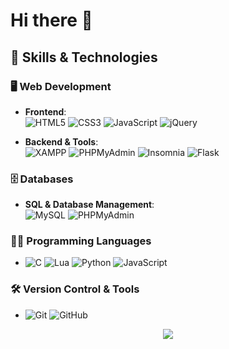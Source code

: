 # Hi there 👋

## 🔧 Skills & Technologies

### 🖥️ **Web Development**
- **Frontend**:  
  ![HTML5](https://cdn.simpleicons.org/html5) ![CSS3](https://cdn.simpleicons.org/css3) ![JavaScript](https://cdn.simpleicons.org/javascript) ![jQuery](https://cdn.simpleicons.org/jquery)
  
- **Backend & Tools**:  
  ![XAMPP](https://cdn.simpleicons.org/xampp) ![PHPMyAdmin](https://cdn.simpleicons.org/phpmyadmin) ![Insomnia](https://cdn.simpleicons.org/insomnia) ![Flask](https://cdn.simpleicons.org/flask)

### 🗄️ **Databases**
- **SQL & Database Management**:  
  ![MySQL](https://cdn.simpleicons.org/mysql) ![PHPMyAdmin](https://cdn.simpleicons.org/phpmyadmin)

### 🧑‍💻 **Programming Languages**
- ![C](https://cdn.simpleicons.org/c) ![Lua](https://cdn.simpleicons.org/lua) ![Python](https://cdn.simpleicons.org/python) ![JavaScript](https://cdn.simpleicons.org/javascript)

### 🛠️ **Version Control & Tools**
- ![Git](https://cdn.simpleicons.org/git) ![GitHub](https://cdn.simpleicons.org/github)

<div align="center">
  <img src="https://komarev.com/ghpvc/?username=wigglept&&style=flat-square" />
</div>
